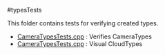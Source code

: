 #typesTests

This folder contains tests for verifying created types.

* [CameraTypesTests.cpp](./CameraTypesTests.cpp) : Verifies CameraTypes
* [CameraTypesTests.cpp](./CameraTypesTests.cpp) : Visual CloudTypes
